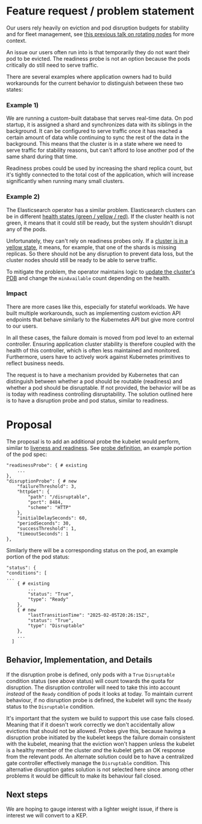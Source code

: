 # Feature request / problem statement

Our users rely heavily on eviction and pod disruption budgets for stability and for fleet management, see [this previous talk on rotating nodes](https://www.youtube.com/watch?v=KQ1obaC-ht0) for more context.

An issue our users often run into is that temporarily they do not want their pod to be evicted. The readiness probe is not an option because the pods critically do still need to serve traffic.

There are several examples where application owners had to build workarounds for the current behavior to distinguish between these two states:

### Example 1)

We are running a custom-built database that serves real-time data. On pod startup, it is assigned a shard and synchronizes data with its siblings in the background. It can be configured to serve traffic once it has reached a certain amount of data while continuing to sync the rest of the data in the background.
This means that the cluster is in a state where we need to serve traffic for stability reasons, but can't afford to lose another pod of the same shard during that time.

Readiness probes could be used by increasing the shard replica count, but it's tightly connected to the total cost of the application, which will increase significantly when running many small clusters.

### Example 2)

The Elasticsearch operator has a similar problem. Elasticsearch clusters can be in different [health states (green / yellow / red)](https://www.elastic.co/guide/en/elasticsearch/reference/current/cluster-health.html). If the cluster health is not green, it means that it could still be ready, but the system shouldn't disrupt any of the pods.

Unfortunately, they can't rely on readiness probes only. If a [cluster is in a yellow state](https://www.elastic.co/guide/en/elasticsearch/reference/current/red-yellow-cluster-status.html), it means, for example, that one of the shards is missing replicas. So there should not be any disruption to prevent data loss, but the cluster nodes should still be ready to be able to serve traffic.

To mitigate the problem, the operator maintains logic to [update the cluster's PDB](https://github.com/elastic/cloud-on-k8s/blob/v2.16.1/pkg/controller/elasticsearch/pdb/reconcile.go#L193-L197) and change the `minAvailable` count depending on the health.

### Impact

There are more cases like this, especially for stateful workloads. We have built multiple workarounds, such as implementing custom eviction API endpoints that behave similarly to the Kubernetes API but give more control to our users.

In all these cases, the failure domain is moved from pod level to an external controller. Ensuring application cluster stability is therefore coupled with the health of this controller, which is often less maintained and monitored. Furthermore, users have to actively work against Kubernetes primitives to reflect business needs.

The request is to have a mechanism provided by Kubernetes that can distinguish between whether a pod should be routable (readiness) and whether a pod should be disruptable. If not provided, the behavior will be as is today with readiness controlling disruptability. The solution outlined here is to have a disruption probe and pod status, similar to readiness.

# Proposal

The proposal is to add an additional probe the kubelet would perform, similar to [liveness and readiness](https://kubernetes.io/docs/tasks/configure-pod-container/configure-liveness-readiness-startup-probes/). See [probe definition](https://pkg.go.dev/k8s.io/api/core/v1#Probe), an example portion of the pod spec:

```
"readinessProbe": { # existing
    ...
},
"disruptionProbe": { # new
    "failureThreshold": 3,
    "httpGet": {
        "path": "/disruptable",
        "port": 8484,
        "scheme": "HTTP"
    },
    "initialDelaySeconds": 60,
    "periodSeconds": 30,
    "successThreshold": 1,
    "timeoutSeconds": 1
},

```

Similarly there will be a corresponding status on the pod, an example portion of the pod status:

```
"status": {
"conditions": [
...
    { # existing
        ...
        "status": "True",
        "type": "Ready"
    },
    { # new
        "lastTransitionTime": "2025-02-05T20:26:15Z",
        "status": "True",
        "type": "Disruptable"
    },
    ...
  ]
```

## Behavior, Implementation, and Details

If the disruption probe is defined, only pods with a `True` `Disruptable` condition status (see above status) will count towards the quota for disruption. The disruption controller will need to take this into account _instead_ of the `Ready` condition of pods it looks at today. To maintain current behaviour, if no disruption probe is defined, the kubelet will sync the `Ready` status to the `Disruptable` condition.

It's important that the system we build to support this use case fails closed. Meaning that if it doesn't work correctly we don't accidentally allow evictions that should not be allowed. Probes give this, because having a disruption probe initiated by the kubelet keeps the failure domain consistent with the kubelet, meaning that the eviction won't happen unless the kubelet is a healthy member of the cluster _and_ the kubelet gets an OK response from the relevant pods. An alternate solution could be to have a centralized gate controller effectively manage the `Disruptable` condition. This alternative disruption gates solution is not selected here since among other problems it would be difficult to make its behaviour fail closed.

## Next steps

We are hoping to gauge interest with a lighter weight issue, if there is interest we will convert to a KEP.
